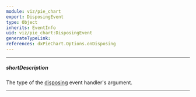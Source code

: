 ```yaml
---
module: viz/pie_chart
export: DisposingEvent
type: Object
inherits: EventInfo
uid: viz/pie_chart:DisposingEvent
generateTypeLink: 
references: dxPieChart.Options.onDisposing
---
```

---
##### shortDescription
The type of the [disposing]({basewidgetpath}/Events/#disposing) event handler's argument.

---
<!-- Description goes here -->